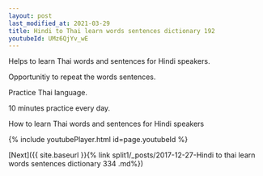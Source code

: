 ```yaml
---
layout: post
last_modified_at: 2021-03-29
title: Hindi to Thai learn words sentences dictionary 192 
youtubeId: UMz6QjYv_wE
---
```

 
 
Helps to learn Thai words and sentences for Hindi speakers.

Opportunitiy to repeat the words sentences. 

Practice Thai language. 
 
10 minutes practice every day. 
 
How to learn Thai words and sentences for Hindi speakers 
 
{% include youtubePlayer.html id=page.youtubeId %}
 
 
[Next]({{ site.baseurl }}{% link  split1/_posts/2017-12-27-Hindi to thai learn words sentences dictionary 334 .md%})
 
